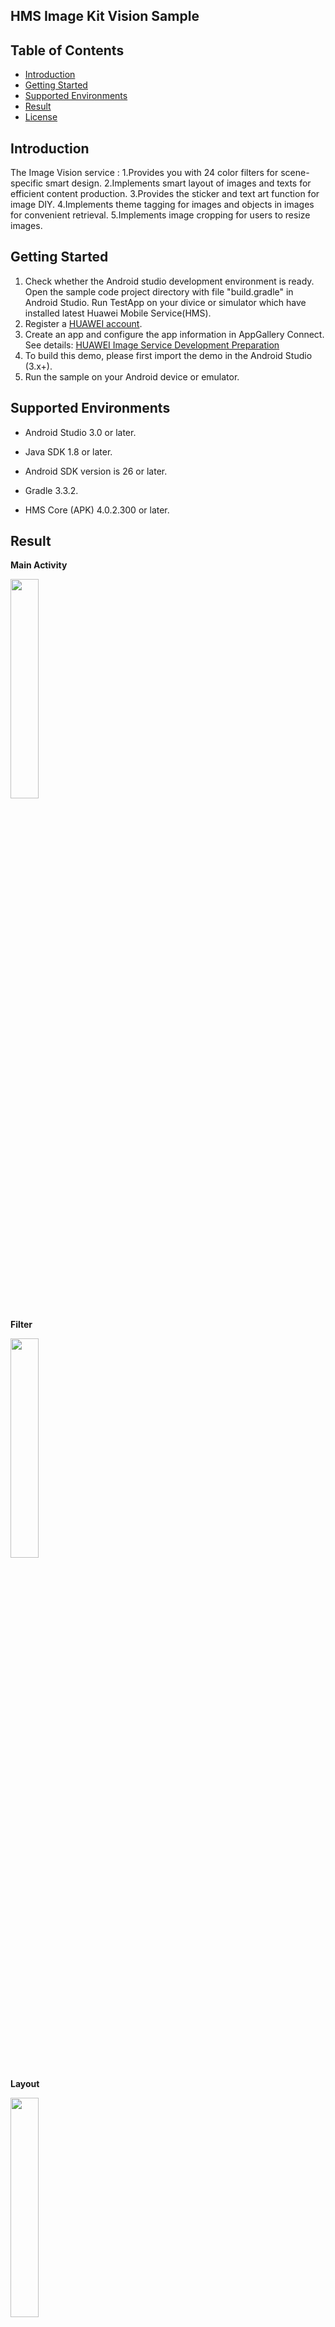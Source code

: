 ## HMS Image Kit Vision Sample

## Table of Contents

 * [Introduction](#introduction)
 * [Getting Started](#getting-started)
 * [Supported Environments](#supported-environments)
 * [Result](#result)
 * [License](#license)

## Introduction
The Image Vision service :
    1.Provides you with 24 color filters for scene-specific smart design.
    2.Implements smart layout of images and texts for efficient content production.
    3.Provides the sticker and text art function for image DIY.
    4.Implements theme tagging for images and objects in images for convenient retrieval.
    5.Implements image cropping for users to resize images.
## Getting Started
1. Check whether the Android studio development environment is ready. Open the sample code project directory with file "build.gradle" in Android Studio. Run TestApp on your divice or simulator which have installed latest Huawei Mobile Service(HMS).
2. Register a [HUAWEI account](https://developer.huawei.com/consumer/en/).
3. Create an app and configure the app information in AppGallery Connect. 
   See details: [HUAWEI Image Service Development Preparation](https://developer.huawei.com/consumer/en/doc/development/HMSCore-Guides/config-agc-0000001050199019)
4. To build this demo, please first import the demo in the Android Studio (3.x+).
5. Run the sample on your Android device or emulator.

## Supported Environments
- Android Studio 3.0 or later. 


- Java SDK 1.8 or later.


- Android SDK version is 26 or later.


- Gradle 3.3.2.


- HMS Core (APK) 4.0.2.300 or later.

## Result

**Main Activity**

 <img src="./Main.PNG" width = 30% height = 30%>

**Filter**

<img src=https://github.com/HMS-Core/hms-image-vision-java/blob/master/Filter.gif width = 30% height = 30%>

**Layout**

<img src=https://github.com/HMS-Core/hms-image-vision-java/blob/master/Layout.gif width = 30% height = 30%>

**ThemeTag**

<img src=https://github.com/HMS-Core/hms-image-vision-java/blob/master/ThemeTag.gif width = 30% height = 30%>

**Sticker**

<img src=https://github.com/HMS-Core/hms-image-vision-java/blob/master/Sticker.gif width = 30% height = 30%>

**Crop**

<img src=https://github.com/HMS-Core/hms-image-vision-java/blob/master/Crop.gif width = 30% height = 30%>

## Question or issues
If you want to evaluate more about HMS Core, [r/HMSCore on Reddit](https://www.reddit.com/r/HuaweiDevelopers/) is for you to keep up with latest news about HMS Core, and to exchange insights with other developers.

If you have questions about how to use HMS samples, try the following options:
- [Stack Overflow](https://stackoverflow.com/questions/tagged/huawei-mobile-services) is the best place for any programming questions. Be sure to tag your question with 
`huawei-mobile-services`.
- [Huawei Developer Forum](https://forums.developer.huawei.com/forumPortal/en/home?fid=0101187876626530001) HMS Core Module is great for general questions, or seeking recommendations and opinions.

##  License

ImageVisionSample is licensed under the [Apache License, version 2.0](http://www.apache.org/licenses/LICENSE-2.0).

